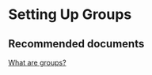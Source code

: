<properties
	pageTitle="Setting Up Groups"
	description="Setting Up Groups"
	service="microsoft.intune"
	resource="intune"
	authors="mackie1604"
	displayOrder=""
	selfHelpType="generic"
	supportTopicIds="32568696"
	resourceTags=""
	productPesIds="15584"
	cloudEnvironments="public, fairfax, usnat, ussec"
	articleId="b2774cab-a48b-44be-af1d-b0f898a25807"
	ownershipId="IntuneCxP_Intune"
/>

# Setting Up Groups

## **Recommended documents**

[What are groups?](https://docs.microsoft.com/intune-education/what-are-groups)<br>


